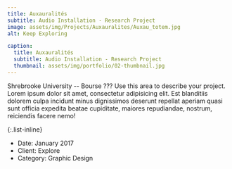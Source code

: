 ```yaml
---
title: Auxauralités
subtitle: Audio Installation - Research Project
image: assets/img/Projects/Auxauralites/Auxau_totem.jpg
alt: Keep Exploring

caption:
  title: Auxauralités
  subtitle: Audio Installation - Research Project
  thumbnail: assets/img/portfolio/02-thumbnail.jpg
---
```

Shrebrooke University -- Bourse ???
Use this area to describe your project. Lorem ipsum dolor sit amet, consectetur adipisicing elit. Est blanditiis dolorem culpa incidunt minus dignissimos deserunt repellat aperiam quasi sunt officia expedita beatae cupiditate, maiores repudiandae, nostrum, reiciendis facere nemo!

{:.list-inline}
- Date: January 2017
- Client: Explore
- Category: Graphic Design

